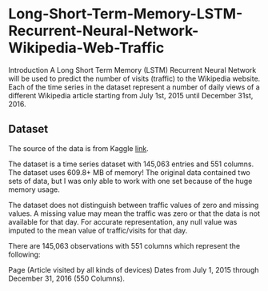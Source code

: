 # Long-Short-Term-Memory-LSTM-Recurrent-Neural-Network-Wikipedia-Web-Traffic

Introduction
A Long Short Term Memory (LSTM) Recurrent Neural Network will be used to predict the number of visits (traffic) to the Wikipedia website. Each of the time series in the dataset represent a number of daily views of a different Wikipedia article starting from July 1st, 2015 until December 31st, 2016.

## Dataset
The source of the data is from Kaggle [link](https://www.kaggle.com/c/web-traffic-time-series-forecasting/data).

The dataset is a time series dataset with 145,063 entries and 551 columns. The dataset uses 609.8+ MB of memory! The original data contained two sets of data, but I was only able to work with one set because of the huge memory usage.

The dataset does not distinguish between traffic values of zero and missing values. A missing value may mean the traffic was zero or that the data is not available for that day. For accurate representation, any null value was imputed to the mean value of traffic/visits for that day.

There are 145,063 observations with 551 columns which represent the following:

Page (Article visited by all kinds of devices)
Dates from July 1, 2015 through December 31, 2016 (550 Columns).
